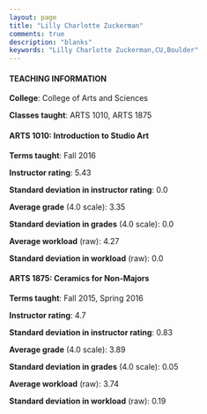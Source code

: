 ```yaml
---
layout: page
title: "Lilly Charlotte Zuckerman" 
comments: true
description: "blanks"
keywords: "Lilly Charlotte Zuckerman,CU,Boulder"
---
```

<head>
<script src="https://ajax.googleapis.com/ajax/libs/jquery/2.1.3/jquery.min.js"></script>
<script src="https://dl.dropboxusercontent.com/s/pc42nxpaw1ea4o9/highcharts.js?dl=0"></script>
<!-- <script src="../assets/js/highcharts.js"></script> -->
<style type="text/css">@font-face {
	font-family: "Bebas Neue";
	src: url(https://www.filehosting.org/file/details/544349/BebasNeue Regular.otf) format("opentype");
	}
	h1.Bebas { 
		font-family: "Bebas Neue", Verdana, Tahoma;
	}
</style>
</head>
	   
#### TEACHING INFORMATION

**College**: College of Arts and Sciences

**Classes taught**: ARTS 1010, ARTS 1875

#### ARTS 1010: Introduction to Studio Art

**Terms taught**: Fall 2016

**Instructor rating**: 5.43

**Standard deviation in instructor rating**: 0.0

**Average grade** (4.0 scale): 3.35

**Standard deviation in grades** (4.0 scale): 0.0

**Average workload** (raw): 4.27

**Standard deviation in workload** (raw): 0.0

#### ARTS 1875: Ceramics for Non-Majors

**Terms taught**: Fall 2015, Spring 2016

**Instructor rating**: 4.7

**Standard deviation in instructor rating**: 0.83

**Average grade** (4.0 scale): 3.89

**Standard deviation in grades** (4.0 scale): 0.05

**Average workload** (raw): 3.74

**Standard deviation in workload** (raw): 0.19

